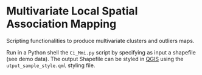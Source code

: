 # Multivariate Local Spatial Association Mapping

Scripting functionalities to produce multivariate clusters and outliers maps.

Run in a Python shell the <code>Ci_Mmi.py</code>	script by specifying as input a shapefile (see demo data). The output Shapefile can be styled in [QGIS](https://www.qgis.org) using the <code>utput_sample_style.qml</code> styling file.

